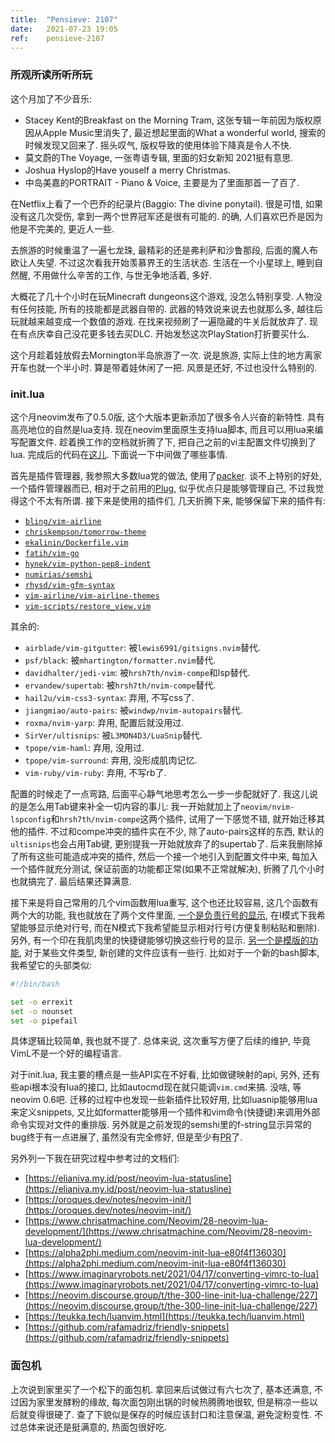 ```yaml
---
title:  "Pensieve: 2107"
date:   2021-07-23 19:05
ref:    pensieve-2107
---
```


### 所观所读所听所玩

这个月加了不少音乐: 

- Stacey Kent的Breakfast on the Morning Tram, 这张专辑一年前因为版权原因从Apple Music里消失了, 最近想起里面的What a wonderful world, 搜索的时候发现又回来了. 摇头叹气, 版权导致的使用体验下降真是令人不快.
- 莫文蔚的The Voyage, 一张粤语专辑, 里面的妇女新知 2021挺有意思.
- Joshua Hyslop的Have youself a merry Christmas.
- 中岛美嘉的PORTRAIT - Piano & Voice, 主要是为了里面那首一了百了.

在Netflix上看了一个巴乔的纪录片(Baggio: The divine ponytail). 很是可惜, 如果没有这几次受伤, 拿到一两个世界冠军还是很有可能的. 的确, 人们喜欢巴乔是因为他是不完美的, 更近人一些.

去旅游的时候重温了一遍七龙珠, 最精彩的还是弗利萨和沙鲁那段, 后面的魔人布欧让人失望. 不过这次看我开始羡慕界王的生活状态. 生活在一个小星球上, 睡到自然醒, 不用做什么辛苦的工作, 与世无争地活着, 多好.

大概花了几十个小时在玩Minecraft dungeons这个游戏, 没怎么特别享受. 人物没有任何技能, 所有的技能都是武器自带的. 武器的特效说来说去也就那么多, 越往后玩就越来越变成一个数值的游戏. 在找来视频刷了一遍隐藏的牛关后就放弃了. 现在有点庆幸自己没花更多钱去买DLC. 开始发愁这次PlayStation打折要买什么.

这个月趁着娃放假去Mornington半岛旅游了一次. 说是旅游, 实际上住的地方离家开车也就一个半小时. 算是带着娃休闲了一把. 风景是还好, 不过也没什么特别的.

### init.lua

这个月neovim发布了0.5.0版, 这个大版本更新添加了很多令人兴奋的新特性. 具有高亮地位的自然是lua支持. 现在neovim里面原生支持lua脚本, 而且可以用lua来编写配置文件. 趁着换工作的空档就折腾了下, 把自己之前的vi主配置文件切换到了lua. 完成后的代码在[这儿](https://github.com/xiaket/etc/tree/master/nvim). 下面说一下中间做了哪些事情.

首先是插件管理器, 我参照大多数lua党的做法, 使用了[packer](https://github.com/wbthomason/packer.nvim). 谈不上特别的好处, 一个插件管理器而已, 相对于之前用的[Plug](https://github.com/junegunn/vim-plug), 似乎优点只是能够管理自己, 不过我觉得这个不太有所谓. 接下来是使用的插件们, 几天折腾下来, 能够保留下来的插件有:

- [`bling/vim-airline`](https://github.com/bling/vim-airline)
- [`chriskempson/tomorrow-theme`](https://github.com/chriskempson/tomorrow-theme)
- [`ekalinin/Dockerfile.vim`](https://github.com/ekalinin/Dockerfile.vim)
- [`fatih/vim-go`](https://github.com/fatih/vim-go)
- [`hynek/vim-python-pep8-indent`](https://github.com/hynek/vim-python-pep8-indent)
- [`numirias/semshi`](https://github.com/numirias/semshi)
- [`rhysd/vim-gfm-syntax`](https://github.com/rhysd/vim-gfm-syntax)
- [`vim-airline/vim-airline-themes`](https://github.com/vim-airline/vim-airline-themes)
- [`vim-scripts/restore_view.vim`](https://github.com/vim-scripts/restore_view.vim)

其余的:
- `airblade/vim-gitgutter`: 被`lewis6991/gitsigns.nvim`替代.
- `psf/black`: 被`mhartington/formatter.nvim`替代.
- `davidhalter/jedi-vim`: 被`hrsh7th/nvim-compe`和lsp替代.
- `ervandew/supertab`: 被`hrsh7th/nvim-compe`替代.
- `hail2u/vim-css3-syntax`: 弃用, 不写css了.
- `jiangmiao/auto-pairs`: 被`windwp/nvim-autopairs`替代.
- `roxma/nvim-yarp`: 弃用, 配置后就没用过.
- `SirVer/ultisnips`: 被`L3MON4D3/LuaSnip`替代.
- `tpope/vim-haml`: 弃用, 没用过.
- `tpope/vim-surround`: 弃用, 没形成肌肉记忆.
- `vim-ruby/vim-ruby`: 弃用, 不写rb了.

配置的时候走了一点弯路, 后面平心静气地思考怎么一步一步配就好了. 我这儿说的是怎么用Tab键来补全一切内容的事儿: 我一开始就加上了`neovim/nvim-lspconfig`和`hrsh7th/nvim-compe`这两个插件, 试用了一下感觉不错, 就开始迁移其他的插件. 不过和compe冲突的插件实在不少, 除了auto-pairs这样的东西, 默认的`ultisnips`也会占用Tab键, 更别提我一开始就放弃了的supertab了. 后来我删除掉了所有这些可能造成冲突的插件, 然后一个接一个地引入到配置文件中来, 每加入一个插件就充分测试, 保证前面的功能都正常(如果不正常就解决), 折腾了几个小时也就搞完了. 最后结果还算满意.

接下来是将自己常用的几个vim函数用lua重写, 这个也还比较容易, 这几个函数有两个大的功能, 我也就放在了两个文件里面, [一个是负责行号的显示](https://github.com/xiaket/etc/blob/master/nvim/lua/line-number.lua), 在I模式下我希望能够显示绝对行号, 而在N模式下我希望能显示相对行号(方便复制粘贴和删除). 另外, 有一个印在我肌肉里的快捷键能够切换这些行号的显示. [另一个是模版的功能](https://github.com/xiaket/etc/blob/master/nvim/lua/auto-header.lua), 对于某些文件类型, 新创建的文件应该有一些行. 比如对于一个新的bash脚本, 我希望它的头部类似:

```bash
#!/bin/bash

set -o errexit
set -o nounset
set -o pipefail
```

具体逻辑比较简单, 我也就不提了. 总体来说, 这次重写方便了后续的维护, 毕竟VimL不是一个好的编程语言.

对于init.lua, 我主要的槽点是一些API实在不好看, 比如做键映射的api, 另外, 还有些api根本没有lua的接口, 比如autocmd现在就只能调`vim.cmd`来搞. 没啥, 等neovim 0.6吧. 迁移的过程中也发现一些新插件比较好用, 比如luasnip能够用lua来定义snippets, 又比如formatter能够用一个插件和vim命令(快捷键)来调用外部命令实现对文件的重排版. 另外就是之前发现的semshi里的f-string显示异常的bug终于有一点进展了, 虽然没有完全修好, 但是至少有[PR](https://github.com/python/cpython/pull/19398)了.

另外列一下我在研究过程中参考过的文档们:

- [https://elianiva.my.id/post/neovim-lua-statusline](https://elianiva.my.id/post/neovim-lua-statusline)
- [https://oroques.dev/notes/neovim-init/](https://oroques.dev/notes/neovim-init/)
- [https://www.chrisatmachine.com/Neovim/28-neovim-lua-development/](https://www.chrisatmachine.com/Neovim/28-neovim-lua-development/)
- [https://alpha2phi.medium.com/neovim-init-lua-e80f4f136030](https://alpha2phi.medium.com/neovim-init-lua-e80f4f136030)
- [https://www.imaginaryrobots.net/2021/04/17/converting-vimrc-to-lua](https://www.imaginaryrobots.net/2021/04/17/converting-vimrc-to-lua)
- [https://neovim.discourse.group/t/the-300-line-init-lua-challenge/227](https://neovim.discourse.group/t/the-300-line-init-lua-challenge/227)
- [https://teukka.tech/luanvim.html](https://teukka.tech/luanvim.html)
- [https://github.com/rafamadriz/friendly-snippets](https://github.com/rafamadriz/friendly-snippets)

### 面包机

上次说到家里买了一个松下的面包机. 拿回来后试做过有六七次了, 基本还满意, 不过因为家里发酵粉的缘故, 每次面包刚出锅的时候热腾腾地很软, 但是稍凉一些以后就变得很硬了. 查了下貌似是保存的时候应该封口和注意保温, 避免淀粉变性. 不过总体来说还是挺满意的, 热面包很好吃.
